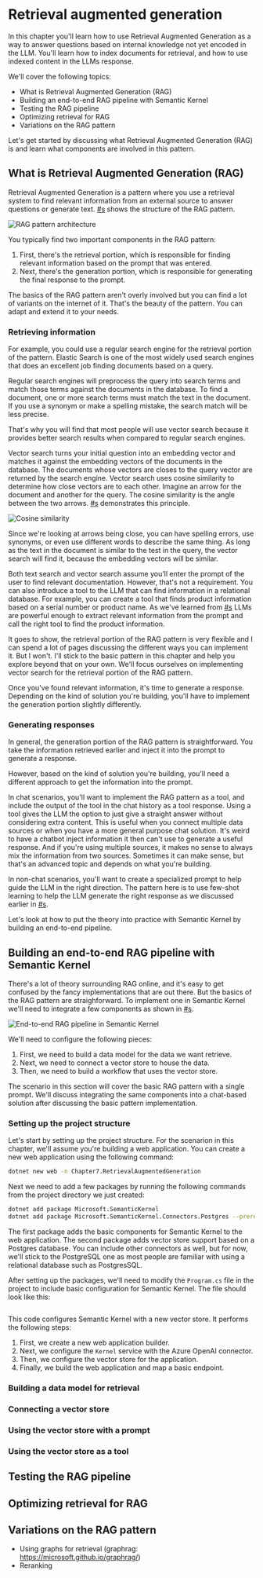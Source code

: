 # Retrieval augmented generation

In this chapter you'll learn how to use Retrieval Augmented Generation as a way to answer questions based on internal knowledge not yet encoded in the LLM. You'll learn how to index documents for retrieval, and how to use indexed content in the LLMs response.

We'll cover the following topics:

- What is Retrieval Augmented Generation (RAG)
- Building an end-to-end RAG pipeline with Semantic Kernel
- Testing the RAG pipeline
- Optimizing retrieval for RAG
- Variations on the RAG pattern

Let's get started by discussing what Retrieval Augmented Generation (RAG) is and learn what components are involved in this pattern.

## What is Retrieval Augmented Generation (RAG)

Retrieval Augmented Generation is a pattern where you use a retrieval system to find relevant information from an external source to answer questions or generate text. [#s](#rag-pattern-architecture) shows the structure of the RAG pattern.

![RAG pattern architecture](rag-pattern-architecture.png)

You typically find two important components in the RAG pattern:

1. First, there's the retrieval portion, which is responsible for finding relevant information based on the prompt that was entered.
2. Next, there's the generation portion, which is responsible for generating the final response to the prompt.

The basics of the RAG pattern aren't overly involved but you can find a lot of variants on the internet of it. That's the beauty of the pattern. You can adapt and extend it to your needs.

### Retrieving information

For example, you could use a regular search engine for the retrieval portion of the pattern. Elastic Search is one of the most widely used search engines that does an excellent job finding documents based on a query.

Regular search engines will preprocess the query into search terms and match those terms against the documents in the database. To find a document, one or more search terms must match the text in the document. If you use a synonym or make a spelling mistake, the search match will be less precise.

That's why you will find that most people will use vector search because it provides better search results when compared to regular search engines.

Vector search turns your initial question into an embedding vector and matches it against the embedding vectors of the documents in the database. The documents whose vectors are closes to the query vector are returned by the search engine. Vector search uses cosine similarity to determine how close vectors are to each other. Imagine an arrow for the document and another for the query. The cosine similarity is the angle between the two arrows. [#s](#cosine-similarity) demonstrates this principle.

![Cosine similarity](cosine-similarity.png)

Since we're looking at arrows being close, you can have spelling errors, use synonyms, or even use different words to describe the same thing. As long as the text in the document is similar to the test in the query, the vector search will find it, because the embedding vectors will be similar.

Both text search and vector search assume you'll enter the prompt of the user to find relevant documentation. However, that's not a requirement. You can also introduce a tool to the LLM that can find information in a relational database. For example, you can create a tool that finds product information based on a serial number or product name. As we've learned from [#s](#enhancing-llms-with-tools) LLMs are powerful enough to extract relevant information from the prompt and call the right tool to find the product information.

It goes to show, the retrieval portion of the RAG pattern is very flexible and I can spend a lot of pages discussing the different ways you can implement it. But I won't. I'll stick to the basic pattern in this chapter and help you explore beyond that on your own. We'll focus ourselves on implementing vector search for the retrieval portion of the RAG pattern.

Once you've found relevant information, it's time to generate a response. Depending on the kind of solution you're building, you'll have to implement the generation portion slightly differently.

### Generating responses

In general, the generation portion of the RAG pattern is straightforward. You take the information retrieved earlier and inject it into the prompt to generate a response.

However, based on the kind of solution you're building, you'll need a different approach to get the information into the prompt.

In chat scenarios, you'll want to implement the RAG pattern as a tool, and include the output of the tool in the chat history as a tool response. Using a tool gives the LLM the option to just give a straight answer without considering extra content. This is useful when you connect multiple data sources or when you have a more general purpose chat solution. It's weird to have a chatbot inject information it then can't use to generate a useful response. And if you're using multiple sources, it makes no sense to always mix the information from two sources. Sometimes it can make sense, but that's an advanced topic and depends on what you're building.

In non-chat scenarios, you'll want to create a specialized prompt to help guide the LLM in the right direction. The pattern here is to use few-shot learning to help the LLM generate the right response as we discussed earlier in [#s](#few-shot-learning).

Let's look at how to put the theory into practice with Semantic Kernel by building an end-to-end pipeline.

## Building an end-to-end RAG pipeline with Semantic Kernel

There's a lot of theory surrounding RAG online, and it's easy to get confused by the fancy implementations that are out there. But the basics of the RAG pattern are straighforward. To implement one in Semantic Kernel we'll need to integrate a few components as shown in [#s](#end-to-end-rag-pipeline).

![End-to-end RAG pipeline in Semantic Kernel](end-to-end-rag-pipeline.png)

We'll need to configure the following pieces:

1. First, we need to build a data model for the data we want retrieve.
2. Next, we need to connect a vector store to house the data.
3. Then, we need to build a workflow that uses the vector store.

The scenario in this section will cover the basic RAG pattern with a single prompt. We'll discuss integrating the same components into a chat-based solution after discussing the basic pattern implementation.

### Setting up the project structure

Let's start by setting up the project structure. For the scenarion in this chapter, we'll assume you're building a web application. You can create a new web application 
using the following command:

```bash
dotnet new web -n Chapter7.RetrievalAugmentedGeneration
```

Next we need to add a few packages by running the following commands from the project directory we just created:

```bash
dotnet add package Microsoft.SemanticKernel
dotnet add package Microsoft.SemanticKernel.Connectors.Postgres --prerelease
```

The first package adds the basic components for Semantic Kernel to the web application.
The second package adds vector store support based on a Postgres database. You can include other connectors as well, but for now, we'll stick to the PostgreSQL one as most people are familiar with using a relational database such as PostgresSQL.

After setting up the packages, we'll need to modify the `Program.cs` file in the project to include basic configuration for Semantic Kernel. The file should look like this:

```csharp

```

This code configures Semantic Kernel with a new vector store. It performs the following steps:

1. First, we create a new web application builder.
2. Next, we configure the `Kernel` service with the Azure OpenAI connector.
3. Then, we configure the vector store for the application.
4. Finally, we build the web application and map a basic endpoint.

### Building a data model for retrieval



### Connecting a vector store

### Using the vector store with a prompt

### Using the vector store as a tool

## Testing the RAG pipeline

## Optimizing retrieval for RAG

## Variations on the RAG pattern

- Using graphs for retrieval (graphrag: https://microsoft.github.io/graphrag/)
- Reranking 
